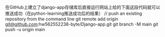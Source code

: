 在GitHub上建立了django-app存储库后直接运行网站上给的下面这段代码就可以推送成功（在python-learning推送成功后的结果）
// push an existing repository from the command line
git remote add origin git@github.com:hw562552238-byte/Django-app.git
git branch -M main
git push -u origin main